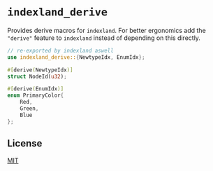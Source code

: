 # `indexland_derive`

Provides derive macros for `indexland`. For better ergonomics add the
`"derive"` feature to `indexland` instead of depending on this directly.
```rust
// re-exported by indexland aswell
use indexland_derive::{NewtypeIdx, EnumIdx};

#[derive(NewtypeIdx)]
struct NodeId(u32);

#[derive(EnumIdx)]
enum PrimaryColor{
    Red,
    Green,
    Blue
};
```

## License
[MIT](../../LICENSE)
